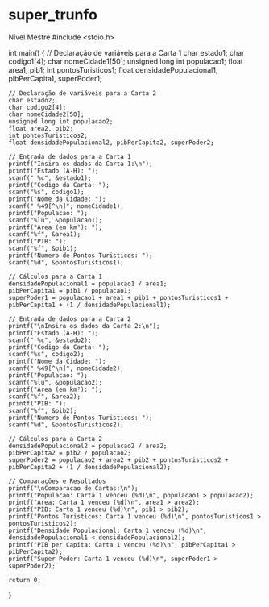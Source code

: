 # super_trunfo
Nível Mestre
#include <stdio.h>

int main() {
    // Declaração de variáveis para a Carta 1
    char estado1;
    char codigo1[4];
    char nomeCidade1[50];
    unsigned long int populacao1;
    float area1, pib1;
    int pontosTuristicos1;
    float densidadePopulacional1, pibPerCapita1, superPoder1;

    // Declaração de variáveis para a Carta 2
    char estado2;
    char codigo2[4];
    char nomeCidade2[50];
    unsigned long int populacao2;
    float area2, pib2;
    int pontosTuristicos2;
    float densidadePopulacional2, pibPerCapita2, superPoder2;

    // Entrada de dados para a Carta 1
    printf("Insira os dados da Carta 1:\n");
    printf("Estado (A-H): ");
    scanf(" %c", &estado1);
    printf("Codigo da Carta: ");
    scanf("%s", codigo1);
    printf("Nome da Cidade: ");
    scanf(" %49[^\n]", nomeCidade1);
    printf("Populacao: ");
    scanf("%lu", &populacao1);
    printf("Area (em km²): ");
    scanf("%f", &area1);
    printf("PIB: ");
    scanf("%f", &pib1);
    printf("Numero de Pontos Turisticos: ");
    scanf("%d", &pontosTuristicos1);

    // Cálculos para a Carta 1
    densidadePopulacional1 = populacao1 / area1;
    pibPerCapita1 = pib1 / populacao1;
    superPoder1 = populacao1 + area1 + pib1 + pontosTuristicos1 + pibPerCapita1 + (1 / densidadePopulacional1);

    // Entrada de dados para a Carta 2
    printf("\nInsira os dados da Carta 2:\n");
    printf("Estado (A-H): ");
    scanf(" %c", &estado2);
    printf("Codigo da Carta: ");
    scanf("%s", codigo2);
    printf("Nome da Cidade: ");
    scanf(" %49[^\n]", nomeCidade2);
    printf("Populacao: ");
    scanf("%lu", &populacao2);
    printf("Area (em km²): ");
    scanf("%f", &area2);
    printf("PIB: ");
    scanf("%f", &pib2);
    printf("Numero de Pontos Turisticos: ");
    scanf("%d", &pontosTuristicos2);

    // Cálculos para a Carta 2
    densidadePopulacional2 = populacao2 / area2;
    pibPerCapita2 = pib2 / populacao2;
    superPoder2 = populacao2 + area2 + pib2 + pontosTuristicos2 + pibPerCapita2 + (1 / densidadePopulacional2);

    // Comparações e Resultados
    printf("\nComparacao de Cartas:\n");
    printf("Populacao: Carta 1 venceu (%d)\n", populacao1 > populacao2);
    printf("Area: Carta 1 venceu (%d)\n", area1 > area2);
    printf("PIB: Carta 1 venceu (%d)\n", pib1 > pib2);
    printf("Pontos Turisticos: Carta 1 venceu (%d)\n", pontosTuristicos1 > pontosTuristicos2);
    printf("Densidade Populacional: Carta 1 venceu (%d)\n", densidadePopulacional1 < densidadePopulacional2);
    printf("PIB per Capita: Carta 1 venceu (%d)\n", pibPerCapita1 > pibPerCapita2);
    printf("Super Poder: Carta 1 venceu (%d)\n", superPoder1 > superPoder2);

    return 0;
}